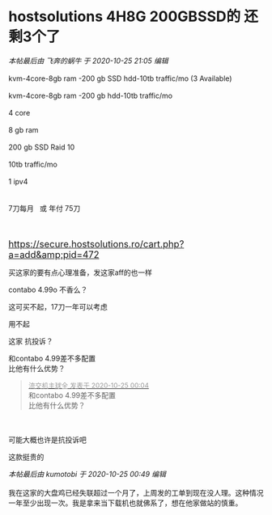 # hostsolutions  4H8G 200GBSSD的 还剩3个了


<i class="pstatus"> 本帖最后由 飞奔的蜗牛 于 2020-10-25 21:05 编辑 </i><br />
<br />
 kvm-4core-8gb ram -200 gb SSD hdd-10tb traffic/mo (3 Available)<br />
<br />
kvm-4core-8gb ram -200 gb hdd-10tb traffic/mo<br />
<br />
4 core<br />
<br />
8 gb ram<br />
<br />
200 gb SSD Raid 10<br />
<br />
10tb traffic/mo<br />
<br />
1 ipv4<br />
<br />
<br />
7刀每月&nbsp; &nbsp;或 年付 75刀<br />
<br />
<br />
<br />
<font size="4">https://secure.hostsolutions.ro/cart.php?a=add&amp;pid=472</font>

买这家的要有点心理准备，发这家aff的也一样

contabo 4.99o 不香么？

这可买不起，17刀一年可以考虑

用不起

这家 抗投诉？<img src="static/image/smiley/yct/022.gif" smilieid="42" border="0" alt="" />

和contabo 4.99差不多配置<br />
比他有什么优势？<img id="aimg_htsc6" onclick="zoom(this, this.src, 0, 0, 0)" class="zoom" src="https://cdn.jsdelivr.net/gh/hishis/forum-master/public/images/patch.gif" onmouseover="img_onmouseoverfunc(this)" onload="thumbImg(this)" border="0" alt="" />

<div class="quote"><blockquote><font size="2"><a href="https://www.hostloc.com/forum.php?mod=redirect&amp;goto=findpost&amp;pid=9348303&amp;ptid=758135" target="_blank"><font color="#999999">流交机主球全 发表于 2020-10-25 00:04</font></a></font><br />
和contabo 4.99差不多配置<br />
比他有什么优势？</blockquote></div><br />
<br />
可能大概也许是抗投诉吧

这款挺贵的

<i class="pstatus"> 本帖最后由 kumotobi 于 2020-10-25 00:49 编辑 </i><br />
<br />
我在这家的大盘鸡已经失联超过一个月了，上周发的工单到现在没人理。这种情况一年至少出现一次。我是拿来当下载机也就佛系了，想在他家做站的慎重。
